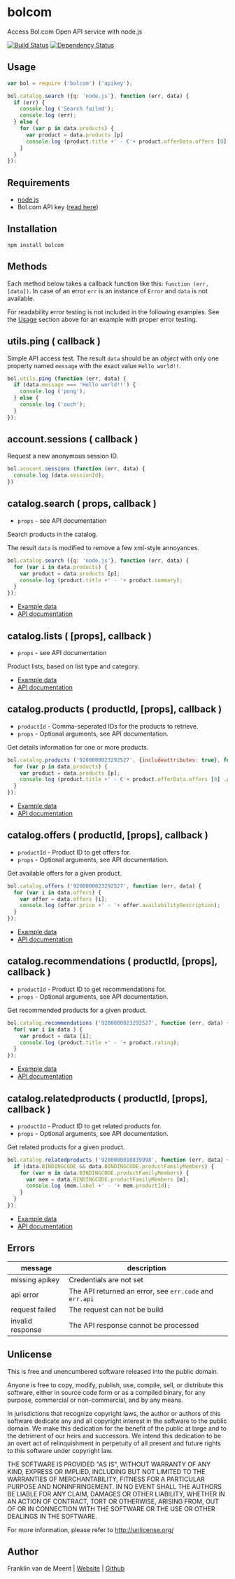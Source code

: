 bolcom
======

Access Bol.com Open API service with node.js

[![Build Status](https://travis-ci.org/fvdm/nodejs-bolcom.svg?branch=master)](https://travis-ci.org/fvdm/nodejs-bolcom)
[![Dependency Status](https://gemnasium.com/badges/github.com/fvdm/nodejs-bolcom.svg)](https://gemnasium.com/github.com/fvdm/nodejs-bolcom#runtime-dependencies)


Usage
-----

```js
var bol = require ('bolcom') ('apikey');

bol.catalog.search ({q: 'node.js'}, function (err, data) {
  if (err) {
    console.log ('Search failed');
    console.log (err);
  } else {
    for (var p in data.products) {
      var product = data.products [p]
      console.log (product.title +' - €'+ product.offerData.offers [0] .price);
    }
  }
});
```


Requirements
------------

* [node.js](https://nodejs.org)
* Bol.com API key ([read here](https://developers.bol.com/documentatie/aan-de-slag/))


Installation
------------

`npm install bolcom`


Methods
-------

Each method below takes a callback function like this: `function (err, [data])`.
In case of an error `err` is an instance of `Error` and `data` is not available.

For readability error testing is not included in the following examples.
See the [Usage](#Usage) section above for an example with proper error testing.


utils.ping ( callback )
----------

Simple API access test. The result `data` should be an *object* with only one
property named `message` with the exact value `Hello world!!`.

```js
bol.utils.ping (function (err, data) {
  if (data.message === 'Hello world!!') {
    console.log ('pong');
  } else {
    console.log ('ouch');
  }
});
```


account.sessions ( callback )
----------------

Request a new anonymous session ID.

```js
bol.acocunt.sessions (function (err, data) {
  console.log (data.sessionId);
})
```


catalog.search ( props, callback )
--------------

* `props` - see API documentation

Search products in the catalog.

The result `data` is modified to remove a few xml-style annoyances.

```js
bol.catalog.search ({q: 'node.js'}, function (err, data) {
  for (var i in data.products) {
    var product = data.products [p];
    console.log (product.title +' - '+ product.summary);
  }
});
```

* [Example data](https://github.com/fvdm/nodejs-bolcom/wiki/catalog.search)
* [API documentation](https://developers.bol.com/handleiding/v4/Catalog/files/GETcatalogv4search.html)


catalog.lists ( [props], callback )
-------------

* `props` - see API documentation

Product lists, based on list type and category.

* [Example data](https://github.com/fvdm/nodejs-bolcom/wiki/catalog.lists)
* [API documentation](https://developers.bol.com/handleiding/v4/Catalog/files/GETcatalogv4productlists.html)


catalog.products ( productId, [props], callback )
----------------

* `productId` - Comma-seperated IDs for the products to retrieve.
* `props` - Optional arguments, see API documentation.

Get details information for one or more products.

```js
bol.catalog.products ('9200000023292527', {includeattributes: true}, function (err, data) {
  for (var p in data.products) {
    var product = data.products [p];
    console.log (product.title +' - €'+ product.offerData.offers [0] .price);
  }
});
```

* [Example data](https://github.com/fvdm/nodejs-bolcom/wiki/catalog.products)
* [API documentation](https://developers.bol.com/handleiding/v4/Catalog/files/GETcatalogv4products.html)


catalog.offers ( productId, [props], callback )
--------------

* `productId` - Product ID to get offers for.
* `props` - Optional arguments, see API documentation.

Get available offers for a given product.

```js
bol.catalog.offers ('9200000023292527', function (err, data) {
  for (var i in data.offers) {
    var offer = data.offers [i];
    console.log (offer.price +' - '+ offer.availabilityDescription);
  }
});
```

* [Example data](https://github.com/fvdm/nodejs-bolcom/wiki/catalog.offers)
* [API documentation](https://developers.bol.com/handleiding/v4/Catalog/files/GETcatalogv4offers.html)


catalog.recommendations ( productId, [props], callback )
-----------------------

* `productId` - Product ID to get recommendations for.
* `props` - Optional arguments, see API documentation.

Get recommended products for a given product.

```js
bol.catalog.recommendations ('9200000023292527', function (err, data) {
  for( var i in data ) {
    var product = data [i];
    console.log (product.title +' - '+ product.rating);
  }
});
```

* [Example data](https://github.com/fvdm/nodejs-bolcom/wiki/catalog.recommendations)
* [API documentation](https://developers.bol.com/handleiding/v4/Catalog/files/GETcatalogv4recommendations.html)


catalog.relatedproducts ( productId, [props], callback )
-----------------------

* `productId` - Product ID to get related products for.
* `props` - Optional arguments, see API documentation.

Get related products for a given product.

```js
bol.catalog.relatedproducts ('9200000010839998', function (err, data) {
  if (data.BINDINGCODE && data.BINDINGCODE.productFamilyMembers) {
    for (var m in data.BINDINGCODE.productFamilyMembers) {
      var mem = data.BINDINGCODE.productFamilyMembers [m];
      console.log (mem.label +' - '+ mem.productId);
    }
  }
});
```

* [Example data](https://github.com/fvdm/nodejs-bolcom/wiki/catalog.relatedproducts)
* [API documentation](https://developers.bol.com/handleiding/v4/Catalog/files/GETcatalogv4relatedproducts.html)


Errors
------

message          | description
-----------------|--------------------------------------------------------
missing apikey   | Credentials are not set
api error        | The API returned an error, see `err.code` and `err.api`
request failed   | The request can not be build
invalid response | The API response cannot be processed


Unlicense
---------

This is free and unencumbered software released into the public domain.

Anyone is free to copy, modify, publish, use, compile, sell, or
distribute this software, either in source code form or as a compiled
binary, for any purpose, commercial or non-commercial, and by any
means.

In jurisdictions that recognize copyright laws, the author or authors
of this software dedicate any and all copyright interest in the
software to the public domain. We make this dedication for the benefit
of the public at large and to the detriment of our heirs and
successors. We intend this dedication to be an overt act of
relinquishment in perpetuity of all present and future rights to this
software under copyright law.

THE SOFTWARE IS PROVIDED "AS IS", WITHOUT WARRANTY OF ANY KIND,
EXPRESS OR IMPLIED, INCLUDING BUT NOT LIMITED TO THE WARRANTIES OF
MERCHANTABILITY, FITNESS FOR A PARTICULAR PURPOSE AND NONINFRINGEMENT.
IN NO EVENT SHALL THE AUTHORS BE LIABLE FOR ANY CLAIM, DAMAGES OR
OTHER LIABILITY, WHETHER IN AN ACTION OF CONTRACT, TORT OR OTHERWISE,
ARISING FROM, OUT OF OR IN CONNECTION WITH THE SOFTWARE OR THE USE OR
OTHER DEALINGS IN THE SOFTWARE.

For more information, please refer to <http://unlicense.org/>


Author
------

Franklin van de Meent
| [Website](https://frankl.in)
| [Github](https://github.com/fvdm)
